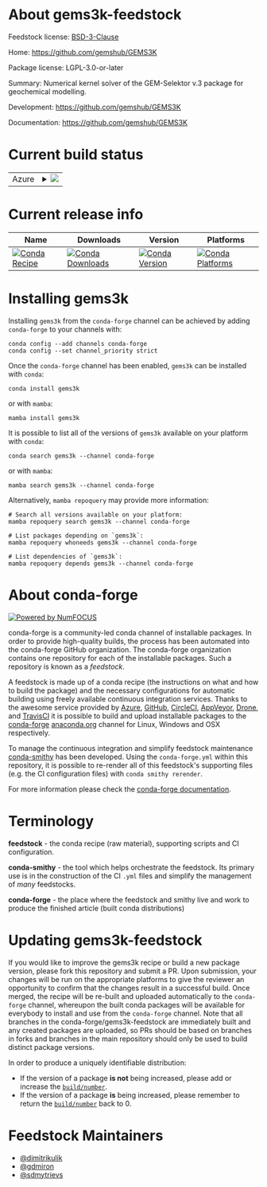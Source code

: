 About gems3k-feedstock
======================

Feedstock license: [BSD-3-Clause](https://github.com/conda-forge/gems3k-feedstock/blob/main/LICENSE.txt)

Home: https://github.com/gemshub/GEMS3K

Package license: LGPL-3.0-or-later

Summary: Numerical kernel solver of the GEM-Selektor v.3 package for geochemical modelling.

Development: https://github.com/gemshub/GEMS3K

Documentation: https://github.com/gemshub/GEMS3K

Current build status
====================


<table>
    
  <tr>
    <td>Azure</td>
    <td>
      <details>
        <summary>
          <a href="https://dev.azure.com/conda-forge/feedstock-builds/_build/latest?definitionId=9854&branchName=main">
            <img src="https://dev.azure.com/conda-forge/feedstock-builds/_apis/build/status/gems3k-feedstock?branchName=main">
          </a>
        </summary>
        <table>
          <thead><tr><th>Variant</th><th>Status</th></tr></thead>
          <tbody><tr>
              <td>linux_64</td>
              <td>
                <a href="https://dev.azure.com/conda-forge/feedstock-builds/_build/latest?definitionId=9854&branchName=main">
                  <img src="https://dev.azure.com/conda-forge/feedstock-builds/_apis/build/status/gems3k-feedstock?branchName=main&jobName=linux&configuration=linux%20linux_64_" alt="variant">
                </a>
              </td>
            </tr><tr>
              <td>osx_64</td>
              <td>
                <a href="https://dev.azure.com/conda-forge/feedstock-builds/_build/latest?definitionId=9854&branchName=main">
                  <img src="https://dev.azure.com/conda-forge/feedstock-builds/_apis/build/status/gems3k-feedstock?branchName=main&jobName=osx&configuration=osx%20osx_64_" alt="variant">
                </a>
              </td>
            </tr><tr>
              <td>win_64</td>
              <td>
                <a href="https://dev.azure.com/conda-forge/feedstock-builds/_build/latest?definitionId=9854&branchName=main">
                  <img src="https://dev.azure.com/conda-forge/feedstock-builds/_apis/build/status/gems3k-feedstock?branchName=main&jobName=win&configuration=win%20win_64_" alt="variant">
                </a>
              </td>
            </tr>
          </tbody>
        </table>
      </details>
    </td>
  </tr>
</table>

Current release info
====================

| Name | Downloads | Version | Platforms |
| --- | --- | --- | --- |
| [![Conda Recipe](https://img.shields.io/badge/recipe-gems3k-green.svg)](https://anaconda.org/conda-forge/gems3k) | [![Conda Downloads](https://img.shields.io/conda/dn/conda-forge/gems3k.svg)](https://anaconda.org/conda-forge/gems3k) | [![Conda Version](https://img.shields.io/conda/vn/conda-forge/gems3k.svg)](https://anaconda.org/conda-forge/gems3k) | [![Conda Platforms](https://img.shields.io/conda/pn/conda-forge/gems3k.svg)](https://anaconda.org/conda-forge/gems3k) |

Installing gems3k
=================

Installing `gems3k` from the `conda-forge` channel can be achieved by adding `conda-forge` to your channels with:

```
conda config --add channels conda-forge
conda config --set channel_priority strict
```

Once the `conda-forge` channel has been enabled, `gems3k` can be installed with `conda`:

```
conda install gems3k
```

or with `mamba`:

```
mamba install gems3k
```

It is possible to list all of the versions of `gems3k` available on your platform with `conda`:

```
conda search gems3k --channel conda-forge
```

or with `mamba`:

```
mamba search gems3k --channel conda-forge
```

Alternatively, `mamba repoquery` may provide more information:

```
# Search all versions available on your platform:
mamba repoquery search gems3k --channel conda-forge

# List packages depending on `gems3k`:
mamba repoquery whoneeds gems3k --channel conda-forge

# List dependencies of `gems3k`:
mamba repoquery depends gems3k --channel conda-forge
```


About conda-forge
=================

[![Powered by
NumFOCUS](https://img.shields.io/badge/powered%20by-NumFOCUS-orange.svg?style=flat&colorA=E1523D&colorB=007D8A)](https://numfocus.org)

conda-forge is a community-led conda channel of installable packages.
In order to provide high-quality builds, the process has been automated into the
conda-forge GitHub organization. The conda-forge organization contains one repository
for each of the installable packages. Such a repository is known as a *feedstock*.

A feedstock is made up of a conda recipe (the instructions on what and how to build
the package) and the necessary configurations for automatic building using freely
available continuous integration services. Thanks to the awesome service provided by
[Azure](https://azure.microsoft.com/en-us/services/devops/), [GitHub](https://github.com/),
[CircleCI](https://circleci.com/), [AppVeyor](https://www.appveyor.com/),
[Drone](https://cloud.drone.io/welcome), and [TravisCI](https://travis-ci.com/)
it is possible to build and upload installable packages to the
[conda-forge](https://anaconda.org/conda-forge) [anaconda.org](https://anaconda.org/)
channel for Linux, Windows and OSX respectively.

To manage the continuous integration and simplify feedstock maintenance
[conda-smithy](https://github.com/conda-forge/conda-smithy) has been developed.
Using the ``conda-forge.yml`` within this repository, it is possible to re-render all of
this feedstock's supporting files (e.g. the CI configuration files) with ``conda smithy rerender``.

For more information please check the [conda-forge documentation](https://conda-forge.org/docs/).

Terminology
===========

**feedstock** - the conda recipe (raw material), supporting scripts and CI configuration.

**conda-smithy** - the tool which helps orchestrate the feedstock.
                   Its primary use is in the construction of the CI ``.yml`` files
                   and simplify the management of *many* feedstocks.

**conda-forge** - the place where the feedstock and smithy live and work to
                  produce the finished article (built conda distributions)


Updating gems3k-feedstock
=========================

If you would like to improve the gems3k recipe or build a new
package version, please fork this repository and submit a PR. Upon submission,
your changes will be run on the appropriate platforms to give the reviewer an
opportunity to confirm that the changes result in a successful build. Once
merged, the recipe will be re-built and uploaded automatically to the
`conda-forge` channel, whereupon the built conda packages will be available for
everybody to install and use from the `conda-forge` channel.
Note that all branches in the conda-forge/gems3k-feedstock are
immediately built and any created packages are uploaded, so PRs should be based
on branches in forks and branches in the main repository should only be used to
build distinct package versions.

In order to produce a uniquely identifiable distribution:
 * If the version of a package **is not** being increased, please add or increase
   the [``build/number``](https://docs.conda.io/projects/conda-build/en/latest/resources/define-metadata.html#build-number-and-string).
 * If the version of a package **is** being increased, please remember to return
   the [``build/number``](https://docs.conda.io/projects/conda-build/en/latest/resources/define-metadata.html#build-number-and-string)
   back to 0.

Feedstock Maintainers
=====================

* [@dimitrikulik](https://github.com/dimitrikulik/)
* [@gdmiron](https://github.com/gdmiron/)
* [@sdmytrievs](https://github.com/sdmytrievs/)

